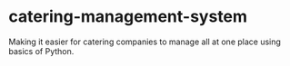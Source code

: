 # catering-management-system
Making it easier for catering companies to manage all at one place using basics of Python. 
